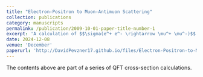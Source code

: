 ```yaml
---
title: "Electron-Positron to Muon-Antimuon Scattering"
collection: publications
category: manuscripts
permalink: /publication/2009-10-01-paper-title-number-1
excerpt: 'A calculation of $$\sigma(e^+ e^- \rightarrow \mu^+ \mu^-)$$ in tree level QED'
date: 2024-12-08
venue: 'December'
paperurl: 'http://DavidPevzner17.github.io/files/Electron-Positron-to-Muon-Antimuon-Scattering.pdf'
---
```


The contents above are part of a series of QFT cross-section calculations.
